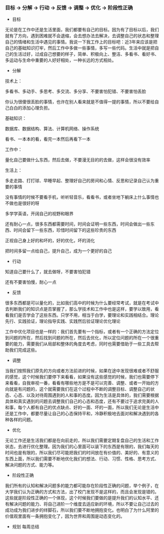 ### 目标 -> 分解 -> 行动 -> 反馈 -> 调整 -> 优化 -> 阶段性正确

- 目标

无论是在工作中还是生活里面，我们都要有自己的目标。因为有了目标以后，我们就有了方向，遇到困难就不会退缩，会去想办法去解决，去调整自己的状态和整理自己的情绪和生活中遇见的事情。我说一下我工作上的目标吧：近3年来应该是把自己的基础知识打牢，然后工作中多做一些事情，多写一些代码。生活中就是把自己的生活过好，过成自己想要的样子，简单、积极向上、整洁、多看书、看好书、多运动与生命中重要的人好好相处，一种长远的方式相处。

- 分解

技术上：

多看书、多动手、多思考、多交流、多分享、不要害怕犯错、不要害怕丢脸

你认为很傻很丢脸的事情，也许在别人看来就是不值得一提的事情，所以不要给自己白白的添加心理负担。

基础知识：

数据库、数据结构、算法、计算机网络、操作系统

看书、一本本的看，看完一本然后再看下一本

工作中：

量化自己要做什么东西，然后去做，不要漫无目的的去做，这样会很没有效率

生活上：

多走走路、打打球、早睡早起、整理好自己的房间和心情、反思和记录自己认为重要的事情

没有事情的时候不要看手机，听听轻音乐，看看书，或者坐地下躺床上什么事情也不做也是很好的呀

多学学英语，开阔自己的视野和眼界

还有耐心一点，很多东西都需要时间，时间会证明一些东西，时间会做出一些东西、时间会留下一些东西，珍惜时间留下的这些珍贵的东西

正视自己身上好的和坏的，好的优化，坏的消化

把时间多留一点给自己，提升自己，成为一个更好的自己

- 行动

知道自己要什么了，就去做呀，不要害怕犯错

还有不要害怕慢，耐心一点

- 反馈

很多东西都是可以量化的，比如我们高中的时候为什么要经常考试，就是在考试中去判断我们的知识点是否掌握了，那么学技术和工作中也是这样，要学以致用，看看我们是否学会了这些东西。只学不用，相当于白学，要理论和实践相结合。理论先行、实践验证，理论指导实践、实践然后验证理论优化理论

工作中优化项目也是一样的：我们首先要有一个指标，或者有一个正确的方法定位到问题的所在，然后找到问题的所在，然后去优化，所以定位问题的所在一个很重要的能力，需要我们从局部和整体的角度去考虑，同时也需要借助于一些工具去帮助我们完成这些。

- 调整

当我们按照我们原先的方向或者方法前进的时候，如果在途中发现很难或者不舒服的感觉，这个时候我们要停下来看看，如果没有这些感觉的时候，我们也需要停下来看看，自我审视一番，看看有哪些地方是不是可以完善、调整、或者一开始的方向就是有问题的，这个就需要我们在这个过程中不断的调整目标、调整自己的状态、心态、以及对待周围遇到的人和事的态度。因为生活是具体的，我们需要根据具体和真实遇到的问题去调整我们自己的心态和态度，还有不要过于追求完美的人和事，每个人都有自己的优点缺点、好的一面、坏的一面，所以我们无论是生活中还是工作中，都要尽量让自己的心态保持平和，冷静积极地去面对和解决遇到的各种各样的问题。

- 优化

无论工作还是生活我们都是在向前走的，所以我们需要定期复盘自己的生活和工作状态，去进行优化整理。因为我们的心里面可以装下的东西是有限的，我们每天的时间也是有限的，所以我们尽可能把我们的时间放在有价值的、美好的、有意义的东西上面，所以我们需要不断地优化我们的想法、行动、习惯、性格、思考方式、解决问题的方式、能力等。

- 阶段性正确

我们所有的认知和解决问题多的能力都可能存在阶段性正确的问题，举个例子，在大学我们认为正确的方式和方法，出了校门发现不是这样的，而且会发现是错的。这些就是阶段性正确的一个体现，这个时候我们要做的是提升我们的认知水平、还有解决问题的能力、将自己进阶一个维度去适应新的环境，所以不要让自己过去的成功成为我们进步的绊脚石，所以我们要不断地拥抱变化。也明白了为什么阿里的价值观里面有一条拥抱变化了，因为世界和周围是动态变化的。

- 规划
每周总结









